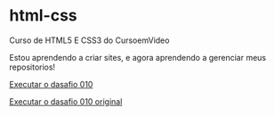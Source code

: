 # html-css
 Curso de HTML5 E CSS3 do CursoemVideo

 Estou aprendendo a criar sites, e agora aprendendo a gerenciar meus repositorios!

 <a href="https://gabrielferreirarangel.github.io/html-css/desafios/desafio010/index.html">Executar o dasafio 010

 <a href="https://gabrielferreirarangel.github.io/html-css/desafios/desafio010-original/index.html">Executar o dasafio 010 original
